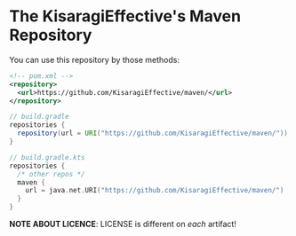 # The KisaragiEffective's Maven Repository
You can use this repository by those methods:
```xml:pom.xml
<!-- pom.xml -->
<repository>
  <url>https://github.com/KisaragiEffective/maven/</url>
</repository>
```

```groovy
// build.gradle
repositories {
  repository(url = URI("https://github.com/KisaragiEffective/maven/"))
}
```

```kotlin
// build.gradle.kts
repositories {
  /* other repos */
  maven {
    url = java.net.URI("https://github.com/KisaragiEffective/maven/")
  }
}
```

**NOTE ABOUT LICENCE**: LICENSE is different on *each* artifact!
